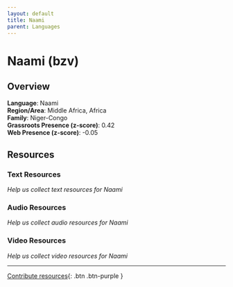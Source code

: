 ```yaml
---
layout: default
title: Naami
parent: Languages
---
```


# Naami (bzv)

## Overview

**Language**: Naami  
**Region/Area**: Middle Africa, Africa  
**Family**: Niger-Congo  
**Grassroots Presence (z-score)**: 0.42  
**Web Presence (z-score)**: -0.05  

## Resources

### Text Resources
*Help us collect text resources for Naami*

### Audio Resources
*Help us collect audio resources for Naami*

### Video Resources
*Help us collect video resources for Naami*

---

[Contribute resources](https://forms.office.com/e/1SfLJx3u1r){: .btn .btn-purple }
